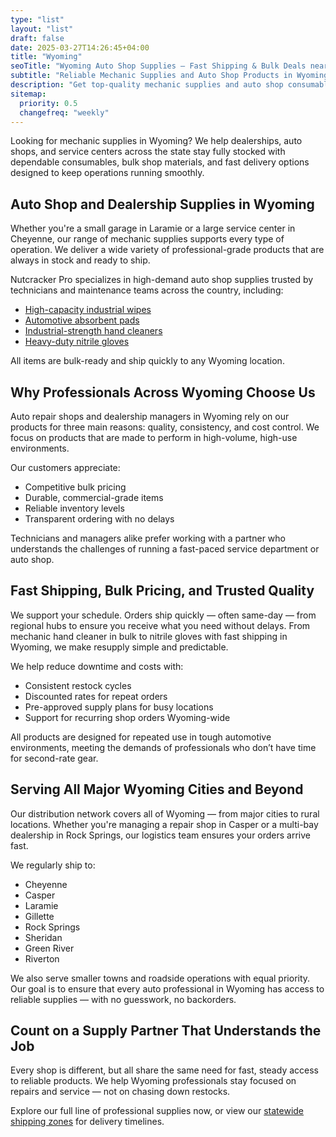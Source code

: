 ```yaml
---
type: "list"
layout: "list"
draft: false
date: 2025-03-27T14:26:45+04:00
title: "Wyoming"
seoTitle: "Wyoming Auto Shop Supplies – Fast Shipping & Bulk Deals near me"
subtitle: "Reliable Mechanic Supplies and Auto Shop Products in Wyoming"
description: "Get top-quality mechanic supplies and auto shop consumables in Wyoming. We ship fast to Cheyenne, Casper, Laramie, and across the state with competitive bulk pricing."
sitemap:
  priority: 0.5
  changefreq: "weekly"
---
```


Looking for mechanic supplies in Wyoming? We help dealerships, auto shops, and service centers across the state stay fully stocked with dependable consumables, bulk shop materials, and fast delivery options designed to keep operations running smoothly.

## Auto Shop and Dealership Supplies in Wyoming

Whether you're a small garage in Laramie or a large service center in Cheyenne, our range of mechanic supplies supports every type of operation. We deliver a wide variety of professional-grade products that are always in stock and ready to ship.

Nutcracker Pro specializes in high-demand auto shop supplies trusted by technicians and maintenance teams across the country, including:

- [High-capacity industrial wipes](/industrial-wipes-roll/)
- [Automotive absorbent pads](/industrial-absorbent-pads/)
- [Industrial-strength hand cleaners](/hand-cleaner/)
- [Heavy-duty nitrile gloves](/nitrile-gloves/)

All items are bulk-ready and ship quickly to any Wyoming location.

## Why Professionals Across Wyoming Choose Us

Auto repair shops and dealership managers in Wyoming rely on our products for three main reasons: quality, consistency, and cost control. We focus on products that are made to perform in high-volume, high-use environments.

Our customers appreciate:

- Competitive bulk pricing
- Durable, commercial-grade items
- Reliable inventory levels
- Transparent ordering with no delays

Technicians and managers alike prefer working with a partner who understands the challenges of running a fast-paced service department or auto shop.

## Fast Shipping, Bulk Pricing, and Trusted Quality

We support your schedule. Orders ship quickly — often same-day — from regional hubs to ensure you receive what you need without delays. From mechanic hand cleaner in bulk to nitrile gloves with fast shipping in Wyoming, we make resupply simple and predictable.

We help reduce downtime and costs with:

- Consistent restock cycles
- Discounted rates for repeat orders
- Pre-approved supply plans for busy locations
- Support for recurring shop orders Wyoming-wide

All products are designed for repeated use in tough automotive environments, meeting the demands of professionals who don’t have time for second-rate gear.

## Serving All Major Wyoming Cities and Beyond

Our distribution network covers all of Wyoming — from major cities to rural locations. Whether you're managing a repair shop in Casper or a multi-bay dealership in Rock Springs, our logistics team ensures your orders arrive fast.

We regularly ship to:

- Cheyenne
- Casper
- Laramie
- Gillette
- Rock Springs
- Sheridan
- Green River
- Riverton

We also serve smaller towns and roadside operations with equal priority. Our goal is to ensure that every auto professional in Wyoming has access to reliable supplies — with no guesswork, no backorders.

## Count on a Supply Partner That Understands the Job

Every shop is different, but all share the same need for fast, steady access to reliable products. We help Wyoming professionals stay focused on repairs and service — not on chasing down restocks.

Explore our full line of professional supplies now, or view our [statewide shipping zones](/shipping-map/) for delivery timelines.
